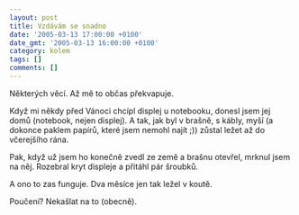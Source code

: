 ```yaml
---
layout: post
title: Vzdávám se snadno
date: '2005-03-13 17:00:00 +0100'
date_gmt: '2005-03-13 16:00:00 +0100'
category: kolem
tags: []
comments: []
---
```

<p>Některých věcí. Až mě to občas překvapuje. </p>
<p>Když mi někdy před Vánoci chcípl
displej u notebooku, donesl jsem jej domů (notebook, nejen displej). A tak, jak
byl v brašně, s kábly, myší (a dokonce paklem papírů, které jsem nemohl najít ;))
zůstal ležet až do včerejšího rána.</p>
<p>Pak, když už jsem ho konečně zvedl ze země a brašnu otevřel, mrknul jsem na něj.
Rozebral kryt displeje a přitáhl pár šroubků.</p>
<p>A ono to zas funguje. Dva měsíce jen tak ležel v koutě.</p>
<p>Poučení? Nekašlat na to (obecně).</p>
